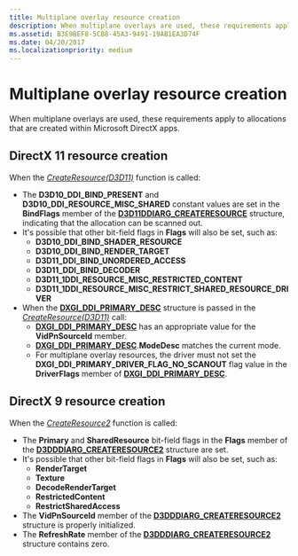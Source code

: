 ```yaml
---
title: Multiplane overlay resource creation
description: When multiplane overlays are used, these requirements apply to allocations that are created within Microsoft DirectX apps.
ms.assetid: B3E9BEF8-5CB8-45A3-9491-19AB1EA3D74F
ms.date: 04/20/2017
ms.localizationpriority: medium
---
```


# Multiplane overlay resource creation


When multiplane overlays are used, these requirements apply to allocations that are created within Microsoft DirectX apps.

## <span id="DirectX_11_resource_creation"></span><span id="directx_11_resource_creation"></span><span id="DIRECTX_11_RESOURCE_CREATION"></span>DirectX 11 resource creation


When the [*CreateResource(D3D11)*](https://docs.microsoft.com/windows-hardware/drivers/ddi/d3d10umddi/nc-d3d10umddi-pfnd3d11ddi_createresource) function is called:

-   The **D3D10\_DDI\_BIND\_PRESENT** and **D3D10\_DDI\_RESOURCE\_MISC\_SHARED** constant values are set in the **BindFlags** member of the [**D3D11DDIARG\_CREATERESOURCE**](https://docs.microsoft.com/windows-hardware/drivers/ddi/d3d10umddi/ns-d3d10umddi-d3d11ddiarg_createresource) structure, indicating that the allocation can be scanned out.
-   It's possible that other bit-field flags in **Flags** will also be set, such as:
    -   **D3D10\_DDI\_BIND\_SHADER\_RESOURCE**
    -   **D3D10\_DDI\_BIND\_RENDER\_TARGET**
    -   **D3D11\_DDI\_BIND\_UNORDERED\_ACCESS**
    -   **D3D11\_DDI\_BIND\_DECODER**
    -   **D3D11\_1DDI\_RESOURCE\_MISC\_RESTRICTED\_CONTENT**
    -   **D3D11\_1DDI\_RESOURCE\_MISC\_RESTRICT\_SHARED\_RESOURCE\_DRIVER**
-   When the [**DXGI\_DDI\_PRIMARY\_DESC**](https://docs.microsoft.com/windows-hardware/drivers/ddi/dxgiddi/ns-dxgiddi-dxgi_ddi_primary_desc) structure is passed in the [*CreateResource(D3D11)*](https://docs.microsoft.com/windows-hardware/drivers/ddi/d3d10umddi/nc-d3d10umddi-pfnd3d11ddi_createresource) call:
    -   [**DXGI\_DDI\_PRIMARY\_DESC**](https://docs.microsoft.com/windows-hardware/drivers/ddi/dxgiddi/ns-dxgiddi-dxgi_ddi_primary_desc) has an appropriate value for the **VidPnSourceId** member.
    -   [**DXGI\_DDI\_PRIMARY\_DESC**](https://docs.microsoft.com/windows-hardware/drivers/ddi/dxgiddi/ns-dxgiddi-dxgi_ddi_primary_desc).**ModeDesc** matches the current mode.
    -   For multiplane overlay resources, the driver must not set the **DXGI\_DDI\_PRIMARY\_DRIVER\_FLAG\_NO\_SCANOUT** flag value in the **DriverFlags** member of [**DXGI\_DDI\_PRIMARY\_DESC**](https://docs.microsoft.com/windows-hardware/drivers/ddi/dxgiddi/ns-dxgiddi-dxgi_ddi_primary_desc).

## <span id="DirectX_9_resource_creation"></span><span id="directx_9_resource_creation"></span><span id="DIRECTX_9_RESOURCE_CREATION"></span>DirectX 9 resource creation


When the [*CreateResource2*](https://docs.microsoft.com/windows-hardware/drivers/ddi/d3dumddi/nc-d3dumddi-pfnd3dddi_createresource2) function is called:

-   The **Primary** and **SharedResource** bit-field flags in the **Flags** member of the [**D3DDDIARG\_CREATERESOURCE2**](https://docs.microsoft.com/windows-hardware/drivers/ddi/d3dukmdt/ns-d3dukmdt-_d3dddiarg_createresource2) structure are set.
-   It's possible that other bit-field flags in **Flags** will also be set, such as:
    -   **RenderTarget**
    -   **Texture**
    -   **DecodeRenderTarget**
    -   **RestrictedContent**
    -   **RestrictSharedAccess**
-   The **VidPnSourceId** member of the [**D3DDDIARG\_CREATERESOURCE2**](https://docs.microsoft.com/windows-hardware/drivers/ddi/d3dukmdt/ns-d3dukmdt-_d3dddiarg_createresource2) structure is properly initialized.
-   The **RefreshRate** member of the [**D3DDDIARG\_CREATERESOURCE2**](https://docs.microsoft.com/windows-hardware/drivers/ddi/d3dukmdt/ns-d3dukmdt-_d3dddiarg_createresource2) structure contains zero.

 

 





